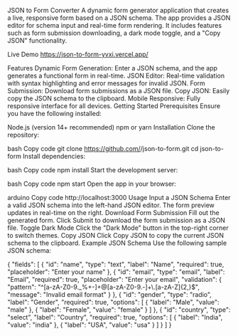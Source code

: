 JSON to Form Converter
A dynamic form generator application that creates a live, responsive form based on a JSON schema. The app provides a JSON editor for schema input and real-time form rendering. It includes features such as form submission downloading, a dark mode toggle, and a "Copy JSON" functionality.

Live Demo
https://json-to-form-yvxi.vercel.app/

Features
Dynamic Form Generation: Enter a JSON schema, and the app generates a functional form in real-time.
JSON Editor: Real-time validation with syntax highlighting and error messages for invalid JSON.
Form Submission: Download form submissions as a JSON file.
Copy JSON: Easily copy the JSON schema to the clipboard.
Mobile Responsive: Fully responsive interface for all devices.
Getting Started
Prerequisites
Ensure you have the following installed:

Node.js (version 14+ recommended)
npm or yarn
Installation
Clone the repository:

bash
Copy code
git clone https://github.com/<your-username>/json-to-form.git
cd json-to-form
Install dependencies:

bash
Copy code
npm install
Start the development server:

bash
Copy code
npm start
Open the app in your browser:

arduino
Copy code
http://localhost:3000
Usage
Input a JSON Schema
Enter a valid JSON schema into the left-hand JSON editor.
The form preview updates in real-time on the right.
Download Form Submission
Fill out the generated form.
Click Submit to download the form submission as a JSON file.
Toggle Dark Mode
Click the "Dark Mode" button in the top-right corner to switch themes.
Copy JSON
Click Copy JSON to copy the current JSON schema to the clipboard.
Example JSON Schema
Use the following sample JSON schema:

{
  "fields": [
    {
      "id": "name",
      "type": "text",
      "label": "Name",
      "required": true,
      "placeholder": "Enter your name"
    },
    {
      "id": "email",
      "type": "email",
      "label": "Email",
      "required": true,
      "placeholder": "Enter your email",
      "validation": {
        "pattern": "^[a-zA-Z0-9._%+-]+@[a-zA-Z0-9.-]+\\.[a-zA-Z]{2,}$",
        "message": "Invalid email format"
      }
    },
    {
      "id": "gender",
      "type": "radio",
      "label": "Gender",
      "required": true,
      "options": [
        { "label": "Male", "value": "male" },
        { "label": "Female", "value": "female" }
      ]
    },
    {
      "id": "country",
      "type": "select",
      "label": "Country",
      "required": true,
      "options": [
        { "label": "India", "value": "india" },
        { "label": "USA", "value": "usa" }
      ]
    }
  ]
}

